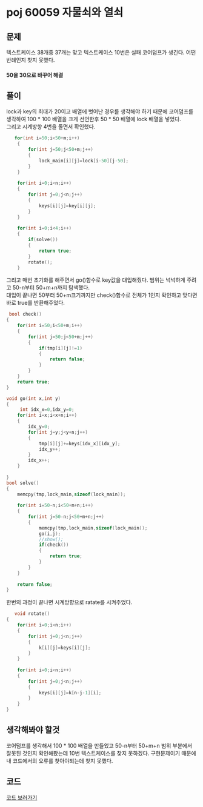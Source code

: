 # poj 60059 자물쇠와 열쇠

## 문제
텍스트케이스 38개중 37개는 맞고 텍스트케이스 10번은 실패 코어덤프가 생긴다.
어떤 반례인지 찾지 못했다. 
#### 50을 30으로 바꾸어 해결
## 풀이

lock과 key의 최대가 20이고 배열에 벗어난 경우를 생각해야 하기 때문에 코어덤프를 생각하여 100 * 100 배열을 크게 선언한후 50 * 50 배열에 lock 배열을 넣었다.
<br/>
그리고 시계방향 4번을 돌면서 확인했다.

```C++
   for(int i=50;i<50+m;i++)
    {
        for(int j=50;j<50+m;j++)
        {
            lock_main[i][j]=lock[i-50][j-50];
        }
    }
    
    for(int i=0;i<n;i++)
    {
        for(int j=0;j<n;j++)
        {
            keys[i][j]=key[i][j];
        }
    }
    
    for(int i=0;i<4;i++)
    {
        if(solve())
        {
            return true;
        }
        rotate();
    }

```
그리고 매번 초기화를 해주면서 go()함수로 key값을 대입해줬다. 범위는 넉넉하게 주려고 50-n부터 50+m+n까지 탐색했다.
<br/>
대입이 끝나면 50부터 50+m크기까지만 check()함수로 전체가 1인지 확인하고 맞다면 바로 true를 반환해주었다.
```C++
 bool check()
{
    for(int i=50;i<50+m;i++)
    {
        for(int j=50;j<50+m;j++)
        {
            if(tmp[i][j]!=1)
            {
                return false;
            }
        }
    }
    return true;
}

void go(int x,int y)
{
     int idx_x=0,idx_y=0;
    for(int i=x;i<x+n;i++)
    {
        idx_y=0;
        for(int j=y;j<y+n;j++)
        {
            tmp[i][j]+=keys[idx_x][idx_y];
            idx_y++;
        }
        idx_x++;
    }
    
}
bool solve()
{
    memcpy(tmp,lock_main,sizeof(lock_main));
    
    for(int i=50-n;i<50+m+n;i++)
    {
        for(int j=50-n;j<50+m+n;j++)
        {
            memcpy(tmp,lock_main,sizeof(lock_main));
            go(i,j);
            //show();
            if(check())
            {
                return true;
            }
        }
    }
    
    return false;
}

```
한번의 과정이 끝나면 시계방향으로 ratate를 시켜주었다.
```C++
   void rotate()
{
    for(int i=0;i<n;i++)
    {
        for(int j=0;j<n;j++)
        {
            k[i][j]=keys[i][j];
        }
    }
    
    for(int i=0;i<n;i++)
    {
        for(int j=0;j<n;j++)
        {
            keys[i][j]=k[n-j-1][i];
        }
    }
}

```



## 생각해봐야 할것
코어덤프를 생각해서 100 * 100 배열을 만들었고 50-n부터 50+m+n 범위 부분에서 잘못된 것인지 확인해봤는데 10번 텍스트케이스를 찾지 못하겠다.
구현문제이기 때문에 내 코드에서의 오류를 찾아야되는데 찾지 못했다.



## 코드
[코드 보러가기](./poj60059.cpp)
